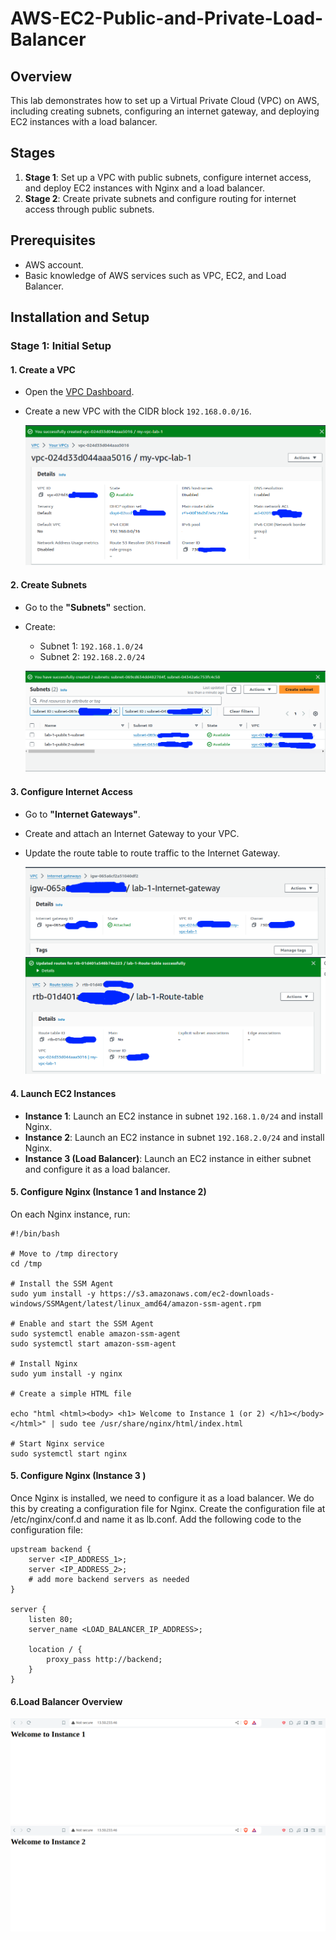 # AWS-EC2-Public-and-Private-Load-Balancer


## Overview

This lab demonstrates how to set up a Virtual Private Cloud (VPC) on AWS, including creating subnets, configuring an internet gateway, and deploying EC2 instances with a load balancer.

## Stages

1. **Stage 1**: Set up a VPC with public subnets, configure internet access, and deploy EC2 instances with Nginx and a load balancer.
2. **Stage 2**: Create private subnets and configure routing for internet access through public subnets.

## Prerequisites

- AWS account.
- Basic knowledge of AWS services such as VPC, EC2, and Load Balancer.

## Installation and Setup

### Stage 1: Initial Setup

#### 1. Create a VPC

- Open the [VPC Dashboard](https://console.aws.amazon.com/vpc/home).
- Create a new VPC with the CIDR block `192.168.0.0/16`.

  ![Create VPC](screenshots/create-vpc.png)

#### 2. Create Subnets

- Go to the **"Subnets"** section.
- Create:
  - Subnet 1: `192.168.1.0/24`
  - Subnet 2: `192.168.2.0/24`

  ![Create Subnets](screenshots/create-subnets.png)

#### 3. Configure Internet Access

- Go to **"Internet Gateways"**.
- Create and attach an Internet Gateway to your VPC.
- Update the route table to route traffic to the Internet Gateway.

  ![Attach Internet Gateway](screenshots/attach-igw.png)
  ![Update Route Table](screenshots/update-route-table.png)

#### 4. Launch EC2 Instances

- **Instance 1**: Launch an EC2 instance in subnet `192.168.1.0/24` and install Nginx.
- **Instance 2**: Launch an EC2 instance in subnet `192.168.2.0/24` and install Nginx.
- **Instance 3 (Load Balancer)**: Launch an EC2 instance in either subnet and configure it as a load balancer.

#### 5. Configure Nginx (Instance 1 and Instance 2)

On each Nginx instance, run:

```linux 
#!/bin/bash

# Move to /tmp directory
cd /tmp

# Install the SSM Agent
sudo yum install -y https://s3.amazonaws.com/ec2-downloads-windows/SSMAgent/latest/linux_amd64/amazon-ssm-agent.rpm

# Enable and start the SSM Agent
sudo systemctl enable amazon-ssm-agent
sudo systemctl start amazon-ssm-agent

# Install Nginx
sudo yum install -y nginx

# Create a simple HTML file

echo "html <html><body> <h1> Welcome to Instance 1 (or 2) </h1></body></html>" | sudo tee /usr/share/nginx/html/index.html

# Start Nginx service
sudo systemctl start nginx
```
#### 5. Configure Nginx (Instance 3 )
Once Nginx is installed, we need to configure it as a load balancer. We do this by creating a configuration file for Nginx. Create the configuration file at /etc/nginx/conf.d and name it as lb.conf. Add the following code to the configuration file:

```nginx
upstream backend {
    server <IP_ADDRESS_1>;
    server <IP_ADDRESS_2>;
    # add more backend servers as needed
}

server {
    listen 80;
    server_name <LOAD_BALANCER_IP_ADDRESS>;

    location / {
        proxy_pass http://backend;
    }
}
```
#### 6.Load Balancer Overview

 ![Load Balancer Overview](screenshots/load-balancer-overview1.png)
 ![Load Balancer Overview](screenshots/load-balancer-overview2.png)
